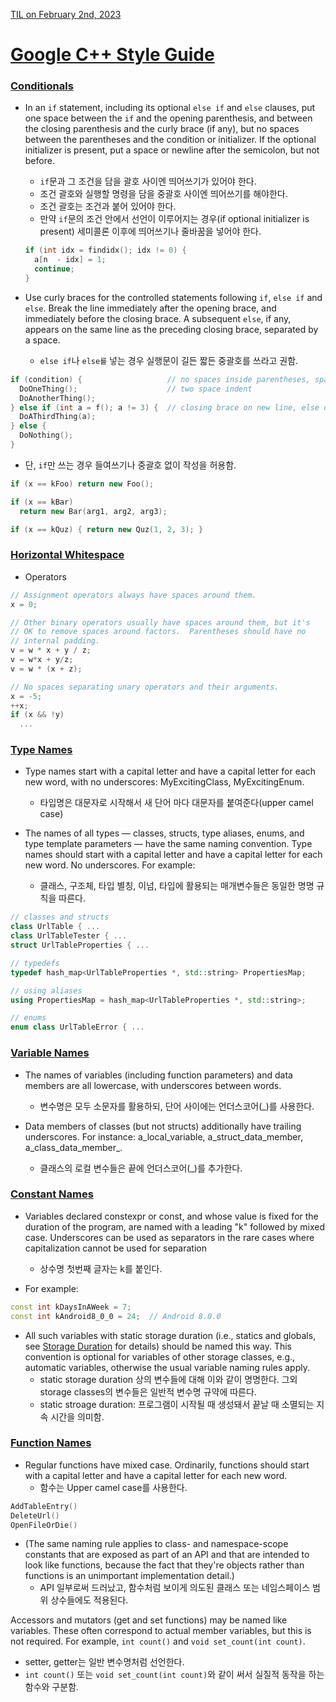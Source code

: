 [TIL on February 2nd, 2023](../../TIL/2023/02/02-02-2023.md)
# **[Google C++ Style Guide](https://google.github.io/styleguide/cppguide.html)**

### [Conditionals](https://google.github.io/styleguide/cppguide.html#Conditionals)
* In an `if` statement, including its optional `else if` and `else` clauses, put one space between the `if` and the opening parenthesis, and between the closing parenthesis and the curly brace (if any), but no spaces between the parentheses and the condition or initializer. If the optional initializer is present, put a space or newline after the semicolon, but not before.
  - `if`문과 그 조건을 담을 괄호 사이엔 띄어쓰기가 있어야 한다.
  - 조건 괄호와 실행할 명령을 담을 중괄호 사이엔 띄어쓰기를 해야한다.
  - 조건 괄호는 조건과 붙어 있어야 한다.
  - 만약 `if`문의 조건 안에서 선언이 이루어지는 경우(if optional initializer is present) 세미콜론 이후에 띄어쓰기나 줄바꿈을 넣어야 한다.

  ```cpp
  if (int idx = findidx(); idx != 0) {
    a[n  - idx] = 1;
    continue;
  }
  ```

* Use curly braces for the controlled statements following `if`, `else if` and `else`. Break the line immediately after the opening brace, and immediately before the closing brace. A subsequent `else`, if any, appears on the same line as the preceding closing brace, separated by a space.
  - `else if`나 `else를` 넣는 경우 실행문이 길든 짧든 중괄호를 쓰라고 권함.
```cpp
if (condition) {                   // no spaces inside parentheses, space before brace
  DoOneThing();                    // two space indent
  DoAnotherThing();
} else if (int a = f(); a != 3) {  // closing brace on new line, else on same line
  DoAThirdThing(a);
} else {
  DoNothing();
}
```

* 단, `if`만 쓰는 경우 들여쓰기나 중괄호 없이 작성을 허용함.

```cpp
if (x == kFoo) return new Foo();

if (x == kBar)
  return new Bar(arg1, arg2, arg3);

if (x == kQuz) { return new Quz(1, 2, 3); }
```


### [Horizontal Whitespace](https://google.github.io/styleguide/cppguide.html#Horizontal_Whitespace)
* Operators
```cpp
// Assignment operators always have spaces around them.
x = 0;

// Other binary operators usually have spaces around them, but it's
// OK to remove spaces around factors.  Parentheses should have no
// internal padding.
v = w * x + y / z;
v = w*x + y/z;
v = w * (x + z);

// No spaces separating unary operators and their arguments.
x = -5;
++x;
if (x && !y)
  ...
```


### [Type Names](https://google.github.io/styleguide/cppguide.html#Type_Names)
* Type names start with a capital letter and have a capital letter for each new word, with no underscores: MyExcitingClass, MyExcitingEnum.
  - 타입명은 대문자로 시작해서 새 단어 마다 대문자를 붙여준다(upper camel case)

* The names of all types — classes, structs, type aliases, enums, and type template parameters — have the same naming convention. Type names should start with a capital letter and have a capital letter for each new word. No underscores. For example:
  - 클래스, 구조체, 타입 별칭, 이넘, 타입에 활용되는 매개변수들은 동일한 명명 규칙을 따른다.

```cpp
// classes and structs
class UrlTable { ...
class UrlTableTester { ...
struct UrlTableProperties { ...

// typedefs
typedef hash_map<UrlTableProperties *, std::string> PropertiesMap;

// using aliases
using PropertiesMap = hash_map<UrlTableProperties *, std::string>;

// enums
enum class UrlTableError { ...
```


### [Variable Names](https://google.github.io/styleguide/cppguide.html#Variable_Names)
* The names of variables (including function parameters) and data members are all lowercase, with underscores between words.
  - 변수명은 모두 소문자를 활용하되, 단어 사이에는 언더스코어(_)를 사용한다.

* Data members of classes (but not structs) additionally have trailing underscores. For instance: a_local_variable, a_struct_data_member, a_class_data_member_.
  - 클래스의 로컬 변수들은 끝에 언더스코어(_)를 추가한다.


### [Constant Names](https://google.github.io/styleguide/cppguide.html#Constant_Names)
* Variables declared constexpr or const, and whose value is fixed for the duration of the program, are named with a leading "k" followed by mixed case. Underscores can be used as separators in the rare cases where capitalization cannot be used for separation
  - 상수명 첫번째 글자는 k를 붙인다.

* For example:
```cpp
const int kDaysInAWeek = 7;
const int kAndroid8_0_0 = 24;  // Android 8.0.0
```

* All such variables with static storage duration (i.e., statics and globals, see [Storage Duration](https://en.cppreference.com/w/cpp/language/storage_duration#Storage_duration) for details) should be named this way. This convention is optional for variables of other storage classes, e.g., automatic variables, otherwise the usual variable naming rules apply.
  - static storage duration 상의 변수들에 대해 이와 같이 명명한다. 그외 storage classes의 변수들은 일반적 변수명 규약에 따른다.
  - static stroage duration: 프로그램이 시작될 때 생성돼서 끝날 때 소멸되는 지속 시간을 의미함.


### [Function Names](https://google.github.io/styleguide/cppguide.html#Function_Names)
* Regular functions have mixed case. Ordinarily, functions should start with a capital letter and have a capital letter for each new word.
  - 함수는 Upper camel case를 사용한다.

```cpp
AddTableEntry()
DeleteUrl()
OpenFileOrDie()
```

* (The same naming rule applies to class- and namespace-scope constants that are exposed as part of an API and that are intended to look like functions, because the fact that they're objects rather than functions is an unimportant implementation detail.)
  - API 일부로써 드러났고, 함수처럼 보이게 의도된 클래스 또는 네임스페이스 범위 상수들에도 적용된다.

Accessors and mutators (get and set functions) may be named like variables. These often correspond to actual member variables, but this is not required. For example, `int count()` and `void set_count(int count)`.
  - setter, getter는 일반 변수명처럼 선언한다.
  - `int count()` 또는 `void set_count(int count)`와 같이 써서 실질적 동작을 하는 함수와 구분함.